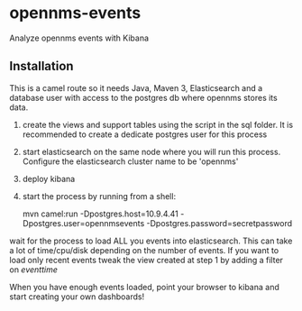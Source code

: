 # opennms-events
Analyze opennms events with Kibana

Installation
------------

This is a camel route so it needs Java, Maven 3, Elasticsearch and a database user with access to the postgres db where opennms stores its data.

1. create the views and support tables using the script in the sql folder. It is recommended to create a dedicate postgres user for this process
2. start elasticsearch on the same node where you will run this process. Configure the elasticsearch cluster name to be 'opennms'
3. deploy kibana 
4. start the process by running from a shell:

     mvn camel:run -Dpostgres.host=10.9.4.41 -Dpostgres.user=opennmsevents -Dpostgres.password=secretpassword

wait for the process to load ALL you events into elasticsearch. This can take a lot of time/cpu/disk depending on
the number of events. If you want to load only recent events tweak the view created at step 1 by adding a filter on *eventtime*

When you have enough events loaded, point your browser to kibana and start creating your own dashboards!
